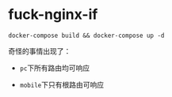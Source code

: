 # fuck-nginx-if

````
docker-compose build && docker-compose up -d
````

奇怪的事情出现了：

+ `pc`下所有路由均可响应

+ `mobile`下只有根路由可响应
